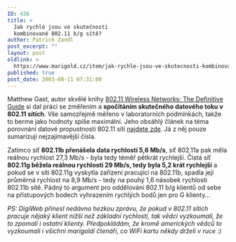 ```yaml
---
ID: 436
title: >
  Jak rychlé jsou ve skutečnosti
  kombinované 802.11 b/g sítě?
author: Patrick Zandl
post_excerpt: ""
layout: post
oldlink: >
  https://www.marigold.cz/item/jak-rychle-jsou-ve-skutecnosti-kombinovane-802-11-b-g-site
published: true
post_date: 2003-08-11 07:31:00
---
```

<p>
Matthew Gast, autor skvělé knihy <A href="http://www.oreilly.com/catalog/802dot11/">802.11 Wireless Networks: The Definitive Guide</A>&#160;si dal práci se změřením a <STRONG>spočítáním skutečného datového toku v 802.11 sítích</STRONG>. Vše samozřejmě měřeno v laboratorních podmínkách, takže to berme jako hodnoty spíše maximální. Jeho obsáhlý článek na téma porovnání datové propustnosti 802.11 sítí <A href="http://www.oreillynet.com/pub/a/wireless/2003/08/08/wireless_throughput.html" target=_blank>najdete zde</A>. Já z něj pouze sumarizuji nejzajímavější čísla. </p>

<p>
Zatímco síť <STRONG>802.11b přenášela data rychlostí 5,6 Mb/s</STRONG>, síť 802.11a pak měla reálnou rychlost 27,3 Mb/s - byla tedy téměř pětkrát rychlejší. Čistá síť <STRONG>802.11g běžela reálnou rychlostí 29 Mb/s, tedy byla 5,2 krát rychlejší</STRONG> a pokud se v síti 802.11g vyskytla zařízení pracující na 802.11b, spadla její průměrná rychlost na 8,9 Mb/s - tedy&#160;na pouhý 1,6 násobek rychlosti 802.11b sítě. Pádný to argument pro oddělování 802.11 b/g klientů od sebe na přístupových bodech vyhrazením rychlých bodů jen pro G klienty...</p>

<p>
<EM>PS: DigiWeb přinesl nedávno hezkou zprávu, že pokud v 802.11 sítích pracuje nějaký klient nižší než základní rychlostí, tak vědci vyzkoumali, že to zpomalí i ostatní klienty. Předpokládám, že kromě amerických vědců to vyzkoumali i všichni marigoldí čtenáři, co WiFi kartu někdy drželi v ruce :)</EM></p>
